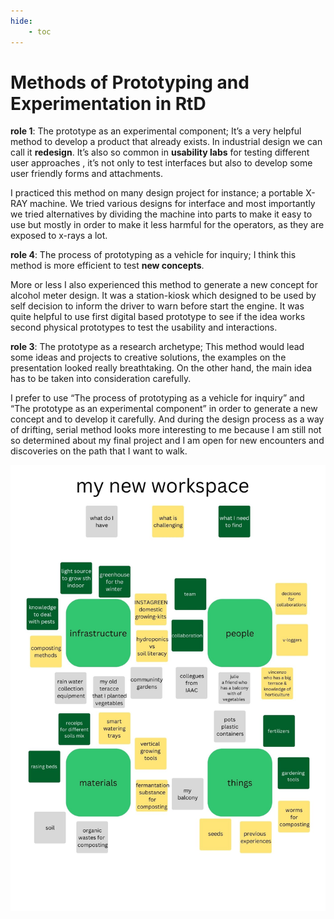```yaml
---
hide:
    - toc
---
```


# **Methods of Prototyping and Experimentation in RtD**

**role 1**: The prototype as an experimental component;                                        It’s a very helpful method to develop a product that already exists. In industrial design we can call it **redesign**. It’s also so common in **usability labs** for testing different user approaches , it’s not only to test interfaces but also to develop some user friendly forms and attachments.

I practiced this method on many design project for instance;  a portable X-RAY machine. We tried various designs for interface and most importantly we tried alternatives by dividing the machine into parts to make it easy to use but mostly in order to make it less harmful for the operators, as they are exposed to x-rays a lot.

**role 4**: The process of prototyping as a vehicle for inquiry;
I think this method is more efficient to test **new concepts**.

More or less I also experienced this method to generate a new concept for alcohol meter design. It was a station-kiosk which designed to be used by self decision to inform the driver to warn before start the engine. It was quite helpful to use first digital based prototype to see if the idea works second physical prototypes to test the usability and interactions.

**role 3**: The prototype as a research archetype;
This method would lead some ideas and projects to creative solutions, the examples on the presentation looked really breathtaking. On the other hand, the main idea has to be taken into consideration carefully.

I prefer to use “The process of prototyping as a vehicle for inquiry” and “The prototype as an experimental component” in order to generate a new concept and to develop it carefully. And during the design process as a way of drifting, serial method looks more interesting to me because I am still not so determined about my final project and I am open for new encounters and discoveries on the path that I want to walk.

![](../images/myworkspace.jpg)
